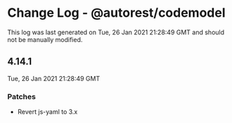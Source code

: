 # Change Log - @autorest/codemodel

This log was last generated on Tue, 26 Jan 2021 21:28:49 GMT and should not be manually modified.

## 4.14.1
Tue, 26 Jan 2021 21:28:49 GMT

### Patches

- Revert js-yaml to 3.x

